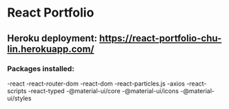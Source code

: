 # React Portfolio
## Heroku deployment: https://react-portfolio-chu-lin.herokuapp.com/
### Packages installed:
-react
-react-router-dom
-react-dom
-react-particles.js
-axios
-react-scripts
-react-typed
-@material-ui/core
-@material-ui/icons
-@material-ui/styles

####


